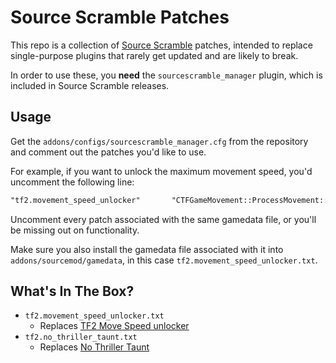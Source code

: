 # Source Scramble Patches

This repo is a collection of [Source Scramble](https://github.com/nosoop/SMExt-SourceScramble) patches,
intended to replace single-purpose plugins that rarely get updated and are likely to break.

In order to use these, you **need** the `sourcescramble_manager` plugin, which is included in Source Scramble releases.

## Usage

Get the `addons/configs/sourcescramble_manager.cfg` from the repository and comment out the patches you'd like to use.

For example, if you want to unlock the maximum movement speed, you'd uncomment the following line:

```diff
"tf2.movement_speed_unlocker"		"CTFGameMovement::ProcessMovement::UnlimitedMovementSpeed"
```

Uncomment every patch associated with the same gamedata file, or you'll be missing out on functionality.

Make sure you also install the gamedata file associated with it into `addons/sourcemod/gamedata`, in this
case `tf2.movement_speed_unlocker.txt`.

## What's In The Box?

* `tf2.movement_speed_unlocker.txt`
    * Replaces [TF2 Move Speed unlocker](https://forums.alliedmods.net/showthread.php?p=2659562)
* `tf2.no_thriller_taunt.txt`
    * Replaces [No Thriller Taunt](https://forums.alliedmods.net/showthread.php?t=171343)